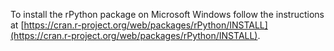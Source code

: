 To install the rPython package on Microsoft Windows follow the instructions at 
[https://cran.r-project.org/web/packages/rPython/INSTALL](https://cran.r-project.org/web/packages/rPython/INSTALL).

